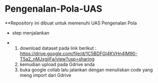 # Pengenalan-Pola-UAS

**Repository ini dibuat untuk memenuhi UAS Pengenalan Pola

* step menjalankan

* 1. download dataset pada link berikut :
     https://drive.google.com/file/d/1C5BDFGl4KVHn4IM90-T5a2_nMJxgjiFa/view?usp=sharing
  2. kemudian upload pada Gdrive anda
  3. buka google collab lalu jalankan dengan menuliskan code yang meng import dari Gdrive
